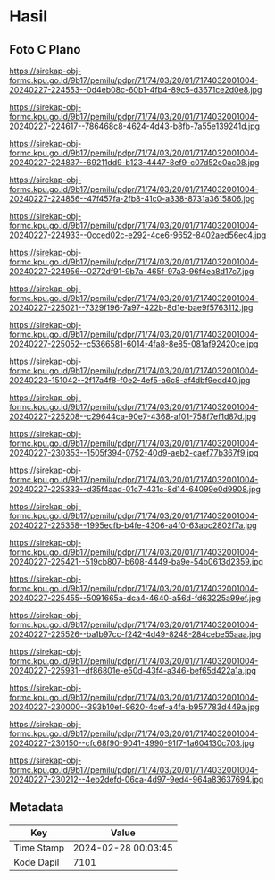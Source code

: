 # Hasil

## Foto C Plano

https://sirekap-obj-formc.kpu.go.id/9b17/pemilu/pdpr/71/74/03/20/01/7174032001004-20240227-224553--0d4eb08c-60b1-4fb4-89c5-d3671ce2d0e8.jpg

https://sirekap-obj-formc.kpu.go.id/9b17/pemilu/pdpr/71/74/03/20/01/7174032001004-20240227-224617--786468c8-4624-4d43-b8fb-7a55e139241d.jpg

https://sirekap-obj-formc.kpu.go.id/9b17/pemilu/pdpr/71/74/03/20/01/7174032001004-20240227-224837--69211dd9-b123-4447-8ef9-c07d52e0ac08.jpg

https://sirekap-obj-formc.kpu.go.id/9b17/pemilu/pdpr/71/74/03/20/01/7174032001004-20240227-224856--47f457fa-2fb8-41c0-a338-8731a3615806.jpg

https://sirekap-obj-formc.kpu.go.id/9b17/pemilu/pdpr/71/74/03/20/01/7174032001004-20240227-224933--0cced02c-e292-4ce6-9652-8402aed56ec4.jpg

https://sirekap-obj-formc.kpu.go.id/9b17/pemilu/pdpr/71/74/03/20/01/7174032001004-20240227-224956--0272df91-9b7a-465f-97a3-96f4ea8d17c7.jpg

https://sirekap-obj-formc.kpu.go.id/9b17/pemilu/pdpr/71/74/03/20/01/7174032001004-20240227-225021--7329f196-7a97-422b-8d1e-bae9f5763112.jpg

https://sirekap-obj-formc.kpu.go.id/9b17/pemilu/pdpr/71/74/03/20/01/7174032001004-20240227-225052--c5366581-6014-4fa8-8e85-081af92420ce.jpg

https://sirekap-obj-formc.kpu.go.id/9b17/pemilu/pdpr/71/74/03/20/01/7174032001004-20240223-151042--2f17a4f8-f0e2-4ef5-a6c8-af4dbf9edd40.jpg

https://sirekap-obj-formc.kpu.go.id/9b17/pemilu/pdpr/71/74/03/20/01/7174032001004-20240227-225208--c29644ca-90e7-4368-af01-758f7ef1d87d.jpg

https://sirekap-obj-formc.kpu.go.id/9b17/pemilu/pdpr/71/74/03/20/01/7174032001004-20240227-230353--1505f394-0752-40d9-aeb2-caef77b367f9.jpg

https://sirekap-obj-formc.kpu.go.id/9b17/pemilu/pdpr/71/74/03/20/01/7174032001004-20240227-225333--d35f4aad-01c7-431c-8d14-64099e0d9908.jpg

https://sirekap-obj-formc.kpu.go.id/9b17/pemilu/pdpr/71/74/03/20/01/7174032001004-20240227-225358--1995ecfb-b4fe-4306-a4f0-63abc2802f7a.jpg

https://sirekap-obj-formc.kpu.go.id/9b17/pemilu/pdpr/71/74/03/20/01/7174032001004-20240227-225421--519cb807-b608-4449-ba9e-54b0613d2359.jpg

https://sirekap-obj-formc.kpu.go.id/9b17/pemilu/pdpr/71/74/03/20/01/7174032001004-20240227-225455--5091665a-dca4-4640-a56d-fd63225a99ef.jpg

https://sirekap-obj-formc.kpu.go.id/9b17/pemilu/pdpr/71/74/03/20/01/7174032001004-20240227-225526--ba1b97cc-f242-4d49-8248-284cebe55aaa.jpg

https://sirekap-obj-formc.kpu.go.id/9b17/pemilu/pdpr/71/74/03/20/01/7174032001004-20240227-225931--df86801e-e50d-43f4-a346-bef65d422a1a.jpg

https://sirekap-obj-formc.kpu.go.id/9b17/pemilu/pdpr/71/74/03/20/01/7174032001004-20240227-230000--393b10ef-9620-4cef-a4fa-b957783d449a.jpg

https://sirekap-obj-formc.kpu.go.id/9b17/pemilu/pdpr/71/74/03/20/01/7174032001004-20240227-230150--cfc68f90-9041-4990-91f7-1a604130c703.jpg

https://sirekap-obj-formc.kpu.go.id/9b17/pemilu/pdpr/71/74/03/20/01/7174032001004-20240227-230212--4eb2defd-06ca-4d97-9ed4-964a83637694.jpg


## Metadata

| Key        | Value               |
| ---------- | ------------------- |
| Time Stamp | 2024-02-28 00:03:45 |
| Kode Dapil | 7101                |



